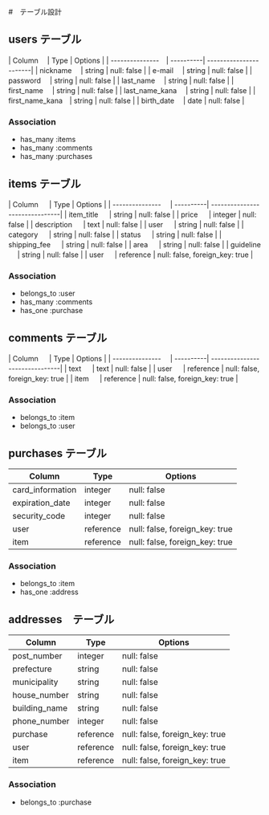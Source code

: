 #　テーブル設計

## users テーブル

| Column         　| Type      | Options                |
| ---------------　| ----------| -----------------------|
| nickname       　| string    | null: false            |
| e-mail         　| string    | null: false            |
| password       　| string    | null: false            |
| last_name      　| string    | null: false            |
| first_name     　| string    | null: false            |
| last_name_kana 　| string    | null: false            |
| first_name_kana　| string    | null: false            |
| birth_date     　| date      | null: false            |

### Association

- has_many :items
- has_many :comments
- has_many :purchases

## items テーブル

| Column         　 | Type      | Options                        |
| ---------------　 | ----------| -------------------------------|
| item_title     　 | string    | null: false                    |
| price          　 | integer   | null: false                    |
| description    　 | text      | null: false                    |
| user           　 | string    | null: false                    |
| category       　 | string    | null: false                    |
| status         　 | string    | null: false                    |
| shipping_fee   　 | string    | null: false                    |
| area           　 | string    | null: false                    |
| guideline      　 | string    | null: false                    |
| user           　 | reference | null: false, foreign_key: true |

### Association

- belongs_to :user
- has_many   :comments
- has_one    :purchase

## comments テーブル

| Column         　 | Type      | Options                        |
| ---------------　 | ----------| -------------------------------|
| text           　 | text      | null: false                    |
| user           　 | reference | null: false, foreign_key: true |
| item          　  | reference | null: false, foreign_key: true |

### Association

- belongs_to :item
- belongs_to :user

## purchases テーブル

| Column            | Type      | Options                        |
| ------------------| ----------| -------------------------------|
| card_information  | integer   | null: false                    |
| expiration_date   | integer   | null: false                    |
| security_code     | integer   | null: false                    |
| user              | reference | null: false, foreign_key: true |
| item              | reference | null: false, foreign_key: true |

### Association

- belongs_to :item
- has_one    :address

## addresses　テーブル

| Column            | Type      | Options                        |
| ------------------| ----------| -------------------------------|
| post_number       | integer   | null: false                    |
| prefecture        | string    | null: false                    |
| municipality      | string    | null: false                    |
| house_number      | string    | null: false                    |
| building_name     | string    | null: false                    |
| phone_number      | integer   | null: false                    |
| purchase          | reference | null: false, foreign_key: true |
| user              | reference | null: false, foreign_key: true |
| item              | reference | null: false, foreign_key: true |

### Association

- belongs_to :purchase